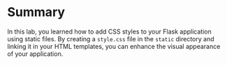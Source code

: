 # Summary

In this lab, you learned how to add CSS styles to your Flask application using static files. By creating a `style.css` file in the `static` directory and linking it in your HTML templates, you can enhance the visual appearance of your application.
